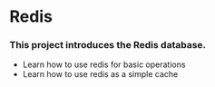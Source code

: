 # Redis

### This project introduces the Redis database.
- Learn how to use redis for basic operations
- Learn how to use redis as a simple cache
